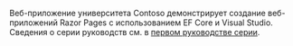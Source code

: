 Веб-приложение университета Contoso демонстрирует создание веб-приложений Razor Pages с использованием EF Core и Visual Studio. Сведения о серии руководств см. в [первом руководстве серии](xref:data/ef-rp/intro).